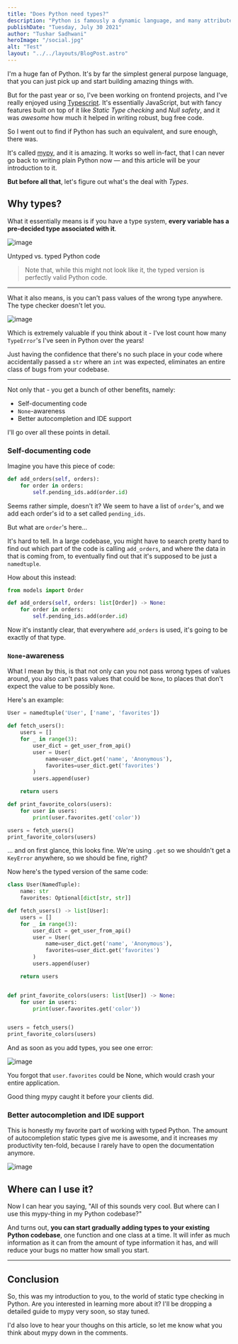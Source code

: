 ```yaml
---
title: "Does Python need types?"
description: "Python is famously a dynamic language, and many attribute its success to its dynamically typed nature. But is that really all there is to it?"
publishDate: "Tuesday, July 30 2021"
author: "Tushar Sadhwani"
heroImage: "/social.jpg"
alt: "Test"
layout: "../../layouts/BlogPost.astro"
---
```


I'm a huge fan of Python. It's by far the simplest general purpose language, that you can just pick up and start building amazing things with.

But for the past year or so, I've been working on frontend projects, and I've really enjoyed using [Typescript](https://www.typescriptlang.org). It's essentially JavaScript, but with fancy features built on top of it like _Static Type checking_ and _Null safety_, and it was _awesome_ how much it helped in writing robust, bug free code.

So I went out to find if Python has such an equivalent, and sure enough, there was.

It's called [mypy](https://mypy-lang.org), and it is amazing. It works so well in-fact, that I can never go back to writing plain Python now — and this article will be your introduction to it.

**But before all that**, let's figure out what's the deal with _Types_.

## Why types?

What it essentially means is if you have a type system, **every variable has a pre-decided type associated with it**.

![image](https://dev-to-uploads.s3.amazonaws.com/uploads/articles/fdmzm8gner72499j5i3h.png)

<figcaption>Untyped vs. typed Python code</figcaption>

> Note that, while this might not look like it, the typed version is perfectly valid Python code.

---

What it also means, is you can't pass values of the wrong type anywhere. The type checker doesn't let you.

![image](https://dev-to-uploads.s3.amazonaws.com/uploads/articles/cgam11h9xoxqyhizstw2.png)

Which is extremely valuable if you think about it - I've lost count how many `TypeError`'s I've seen in Python over the years!

Just having the confidence that there's no such place in your code where accidentally passed a `str` where an `int` was expected, eliminates an entire class of bugs from your codebase.

---

Not only that - you get a bunch of other benefits, namely:

- Self-documenting code
- `None`-awareness
- Better autocompletion and IDE support

I'll go over all these points in detail.

### Self-documenting code

Imagine you have this piece of code:

```python
def add_orders(self, orders):
    for order in orders:
        self.pending_ids.add(order.id)
```

Seems rather simple, doesn't it? We seem to have a list of `order`'s, and we add each order's id to a set called `pending_ids`.

But what are `order`'s here...

It's hard to tell. In a large codebase, you might have to search pretty hard to find out which part of the code is calling `add_orders`, and where the data in that is coming from, to eventually find out that it's supposed to be just a `namedtuple`.

How about this instead:

```python
from models import Order

def add_orders(self, orders: list[Order]) -> None:
    for order in orders:
        self.pending_ids.add(order.id)
```

Now it's instantly clear, that everywhere `add_orders` is used, it's going to be exactly of that type.

### `None`-awareness

What I mean by this, is that not only can you not pass wrong types of values around, you also can't pass values that could be `None`, to places that don't expect the value to be possibly `None`.

Here's an example:

```python
User = namedtuple('User', ['name', 'favorites'])

def fetch_users():
    users = []
    for _ in range(3):
        user_dict = get_user_from_api()
        user = User(
            name=user_dict.get('name', 'Anonymous'),
            favorites=user_dict.get('favorites')
        )
        users.append(user)

    return users

def print_favorite_colors(users):
    for user in users:
        print(user.favorites.get('color'))

users = fetch_users()
print_favorite_colors(users)
```

... and on first glance, this looks fine. We're using `.get` so we shouldn't get a `KeyError` anywhere, so we should be fine, right?

Now here's the typed version of the same code:

```python
class User(NamedTuple):
    name: str
    favorites: Optional[dict[str, str]]

def fetch_users() -> list[User]:
    users = []
    for _ in range(3):
        user_dict = get_user_from_api()
        user = User(
            name=user_dict.get('name', 'Anonymous'),
            favorites=user_dict.get('favorites')
        )
        users.append(user)

    return users


def print_favorite_colors(users: list[User]) -> None:
    for user in users:
        print(user.favorites.get('color'))


users = fetch_users()
print_favorite_colors(users)
```

And as soon as you add types, you see one error:

![image](https://dev-to-uploads.s3.amazonaws.com/uploads/articles/fcmm87dc0gdnwr7k45j1.png)

You forgot that `user.favorites` could be None, which would crash your entire application.

Good thing mypy caught it before your clients did.

### Better autocompletion and IDE support

This is honestly my favorite part of working with typed Python. The amount of autocompletion static types give me is awesome, and it increases my productivity ten-fold, because I rarely have to open the documentation anymore.

![image](https://dev-to-uploads.s3.amazonaws.com/uploads/articles/af50k2xhu0n7oz5w3f83.png)

## Where can I use it?

Now I can hear you saying, "All of this sounds very cool. But where can I use this mypy-thing in my Python codebase?"

And turns out, **you can start gradually adding types to your existing Python codebase**, one function and one class at a time. It will infer as much information as it can from the amount of type information it has, and will reduce your bugs no matter how small you start.

---

## Conclusion

So, this was my introduction to you, to the world of static type checking in Python. Are you interested in learning more about it? I'll be dropping a detailed guide to mypy very soon, so stay tuned.

I'd also love to hear your thoughs on this article, so let me know what you think about mypy down in the comments.
